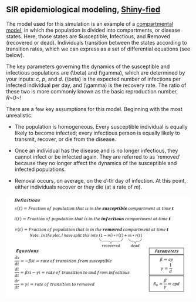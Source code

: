 ## SIR epidemiological modeling, [Shiny-fied](https://cgrilson.shinyapps.io/model)

The model used for this simulation is an example of a [compartmental model](https://en.wikipedia.org/wiki/Compartmental_models_in_epidemiology), in which the population is divided into compartments, or disease states. Here, those states are **S**usceptible, **I**nfectious, and **R**emoved (recovered or dead). Individuals transition between the states according to transition rates, which we can express as a set of differential equations (see below).

The key parameters governing the dynamics of the susceptible and infectious populations are \(\beta\) and \(\gamma\), which are determined by your inputs: $c$, $p$, and $d$. \(\beta\) is the expected number of infections per infected individual per day, and \(\gamma\) is the recovery rate. The ratio of these two is more commonly known as the basic reproduction number, *R~0~*!

There are a few key assumptions for this model. Beginning with the most unrealistic:

* The population is homogeneous. Every susceptible individual is equally likely to become infected; every infectious person is equally likely to transmit, recover, or die from the disease.

* Once an individual has the disease and is no longer infectious, they cannot infect or be infected again. They are referred to as ‘removed’ because they no longer affect the dynamics of the susceptible and infected populations.

* Removal occurs, on average, on the $d$-th day of infection. At this point, either individuals recover or they die (at a rate of $m$).

![](www/explanation.png)

